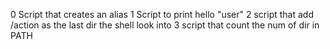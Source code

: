 0 Script that creates an alias
1 Script to print hello "user"
2 script that add /action as the last dir the shell look into
3 script that count the num of dir in PATH
